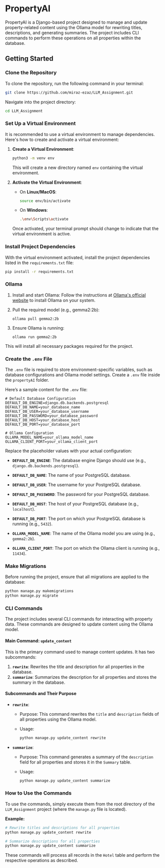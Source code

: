 # PropertyAI

PropertyAI is a Django-based project designed to manage and update property-related content using the Ollama model for rewriting titles, descriptions, and generating summaries. The project includes CLI commands to perform these operations on all properties within the database.

## Getting Started

### Clone the Repository

To clone the repository, run the following command in your terminal:

```bash
git clone https://github.com/miraz-ezaz/LLM_Assignment.git
```

Navigate into the project directory:

```bash
cd LLM_Assignment
```

### Set Up a Virtual Environment

It is recommended to use a virtual environment to manage dependencies. Here's how to create and activate a virtual environment:

1. **Create a Virtual Environment**:

   ```bash
   python3 -m venv env
   ```

   This will create a new directory named `env` containing the virtual environment.

2. **Activate the Virtual Environment**:

   - On **Linux/MacOS**:

     ```bash
     source env/bin/activate
     ```

   - On **Windows**:

     ```bash
     .\env\Scripts\activate
     ```

   Once activated, your terminal prompt should change to indicate that the virtual environment is active.

### Install Project Dependencies

With the virtual environment activated, install the project dependencies listed in the `requirements.txt` file:

```bash
pip install -r requirements.txt
```
### Ollama
1. Install and start Ollama:
   Follow the instructions at [Ollama's official website](https://ollama.ai/download) to install Ollama on your system.

2. Pull the required model (e.g., gemma2:2b):
   ```
   ollama pull gemma2:2b

3. Ensure Ollama is running:
   ```
   ollama run gemma2:2b
   ```
This will install all necessary packages required for the project.

### Create the `.env` File

The `.env` file is required to store environment-specific variables, such as database configurations and Ollama model settings. Create a `.env` file inside the `propertyAI` folder.

Here’s a sample content for the `.env` file:

```env
# Default Database Configuration
DEFAULT_DB_ENGINE=django.db.backends.postgresql
DEFAULT_DB_NAME=your_database_name
DEFAULT_DB_USER=your_database_username
DEFAULT_DB_PASSWORD=your_database_password
DEFAULT_DB_HOST=your_database_host
DEFAULT_DB_PORT=your_database_port

# Ollama Configuration
OLLAMA_MODEL_NAME=your_ollama_model_name
OLLAMA_CLIENT_PORT=your_ollama_client_port
```

Replace the placeholder values with your actual configuration:

- **`DEFAULT_DB_ENGINE`**: The database engine Django should use (e.g., `django.db.backends.postgresql`).
- **`DEFAULT_DB_NAME`**: The name of your PostgreSQL database.
- **`DEFAULT_DB_USER`**: The username for your PostgreSQL database.
- **`DEFAULT_DB_PASSWORD`**: The password for your PostgreSQL database.
- **`DEFAULT_DB_HOST`**: The host of your PostgreSQL database (e.g., `localhost`).
- **`DEFAULT_DB_PORT`**: The port on which your PostgreSQL database is running (e.g., `5432`).

- **`OLLAMA_MODEL_NAME`**: The name of the Ollama model you are using (e.g., `gemma2:2b`).
- **`OLLAMA_CLIENT_PORT`**: The port on which the Ollama client is running (e.g., `11434`).

### Make Migrations

Before running the project, ensure that all migrations are applied to the database:

```bash
python manage.py makemigrations
python manage.py migrate
```

### CLI Commands

The project includes several CLI commands for interacting with property data. These commands are designed to update content using the Ollama model.

#### Main Command: `update_content`

This is the primary command used to manage content updates. It has two subcommands:

1. **`rewrite`**: Rewrites the title and description for all properties in the database.
2. **`summarize`**: Summarizes the description for all properties and stores the summary in the database.

#### Subcommands and Their Purpose

- **`rewrite`**: 
  - Purpose: This command rewrites the `title` and `description` fields of all properties using the Ollama model.
  - Usage:
  
    ```bash
    python manage.py update_content rewrite
    ```
  
- **`summarize`**: 
  - Purpose: This command generates a summary of the `description` field for all properties and stores it in the `Summary` table.
  - Usage:
  
    ```bash
    python manage.py update_content summarize
    ```

### How to Use the Commands

To use the commands, simply execute them from the root directory of the `LLM_Assignment` project (where the `manage.py` file is located).

**Example:**

```bash
# Rewrite titles and descriptions for all properties
python manage.py update_content rewrite

# Summarize descriptions for all properties
python manage.py update_content summarize
```

These commands will process all records in the `Hotel` table and perform the respective operations as described.
